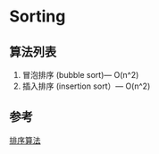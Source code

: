 # Sorting

## 算法列表

1. 冒泡排序 (bubble sort)— O(n^2)
2. 插入排序 (insertion sort）— O(n^2)

## 参考

[排序算法](https://zh.wikipedia.org/wiki/%E6%8E%92%E5%BA%8F%E7%AE%97%E6%B3%95)


